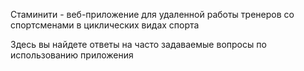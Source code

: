 Стаминити - веб-приложение для удаленной работы тренеров со спортсменами в циклических видах спорта

Здесь вы найдете ответы на часто задаваемые вопросы по использованию приложения

